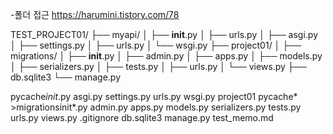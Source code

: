 -폴더 접근
https://harumini.tistory.com/78

TEST_PROJECT01/
├── myapi/
│ ├── **init**.py
│ ├── urls.py
│ ├── asgi.py
│ ├── settings.py
│ ├── urls.py
│ └── wsgi.py
├── project01/
│ ├── migrations/
│ ├── **init**.py
│ ├── admin.py
│ ├── apps.py
│ ├── models.py
│ ├── serializers.py
│ ├── tests.py
│ ├── urls.py
│ └── views.py
├── db.sqlite3
└── manage.py

pycache*init*.py asgi.py settings.py urls.py wsgi.py
project01 pycache* >migrationsinit*.py admin.py apps.py models.py serializers.py tests.py urls.py views.py .gitignore db.sqlite3 manage.py test_memo.md
